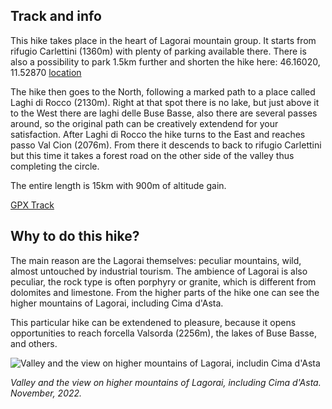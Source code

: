 ## Track and info

This hike takes place in the heart of Lagorai mountain group. It starts from rifugio Carlettini (1360m) with plenty of parking available there.
There is also a possibility to park 1.5km further and shorten the hike here: 46.16020, 11.52870 [location](https://goo.gl/maps/16p4TNd8ZpMdNgSz9)

The hike then goes to the North, following a marked path to a place called Laghi di Rocco (2130m). Right at that spot there is no lake, but just above
it to the West there are laghi delle Buse Basse, also there are several passes around, so the original path can be creatively extendend for 
your satisfaction. After Laghi di Rocco the hike turns to the East and reaches passo Val Cion (2076m).
From there it descends to back to rifugio Carlettini but this time it takes a forest road on the other side of the valley thus completing the circle.

The entire length is 15km with 900m of altitude gain.

[GPX Track](https://raw.githubusercontent.com/cragtracks/cragtracks/master/Hiking/Lagorai%2C%20Laghi%20di%20Rocco%20from%20rifugio%20Carletti/Laghi_di_Rocco_from_Rif_Carlettini.gpx)

## Why to do this hike?

The main reason are the Lagorai themselves: peculiar mountains, wild, almost untouched by industrial tourism. The ambience of Lagorai is also peculiar,
the rock type is often porphyry or granite, which is different from dolomites and limestone. From the higher parts of the hike one can see the higher
mountains of Lagorai, including Cima d'Asta.

This particular hike can be extendened to pleasure, because it opens opportunities to reach forcella Valsorda (2256m), the lakes of Buse Basse, and others.

![Valley and the view on higher mountains of Lagorai, includin Cima d'Asta](https://lh3.googleusercontent.com/pw/AMWts8Df9OP4i9kmVolr9hB_u45go1UTN_BbWVvcil0ciLFFk9SCpH8shk74-hX8y5Z7MxIPBv_eMu-LsO5VJ0GkkK7xzeg-Lo0Rtxj2ZT8PV_oA-3YfdgOAF0M962vsLBZ7MtP0tivVyWLVfN65Fhkx7mRq3N_KPA0mmx6MgBgnHPkeAmXazAliwfT4YwBWX8Dotodyi0FVTJUkhKMnnrdUQrCJUYf5qs8ym36pgWnffPXR3dYs4mHUbFxD3nPC1DrecvtXeODJxrJvlDJ63B31YnQOfc4fUuzeteyj3GwsnwZCI2lR796VQ66uprD-yBNyQwi0-XhLyW6wzIsmafrQqE6MA9dRG-ajGGBIqL65Vocyu7M18EwQIBaJYO7QCeoD1DZmcvnQMYPsLgbNIk5zaCVLVZzIta3cFHw6k6W8wf-0Ak6mU29yF1-wjWUm3JnQ37I8B81wAmVg27FYCZNbaWIOAiXWbHyfzCU6C7s0HAzuoLHsUSp4WkNj7tlbJZTF8aBv7CkauGpuZLqHxl27Ww-FidJ8CDwkzK2KiPYMw5kFhzHJHpU8KKYtZrQjUEP-pSmMqhiiV4t_uzFibxx8eCTl6uRq5RMX_Ak5mU62gYC-QVw3p7xovfxM5ob0KZ-7UcKurSCJwAsUtXLDkLykiKTxGIzeEYTAGV-Lu_qPFSOWPqGzPCq5oxCkG4FXxl1KlCVn5INbYwE4pKODkz7eI80DSYJCGT7N4FmzIxlKBqd9DgXLc72ZFfZO7nLuZ-YaxI-Z47JiBni_7VsdW3mr5XLHiIZHCxNqA26Itd5VcbwCNtoEr4gKLKIG_i4RkBaLX04TxqO__QwZLbyD05N3Mv4Y2NBhwn7K3wA1paxNkt_NA_Q02WT7PEJP16AFBKaynanFlIonEcGCy8skPLCObg=w1280-h695-s-no?authuser=0)

*Valley and the view on higher mountains of Lagorai, including Cima d'Asta. November, 2022.*

